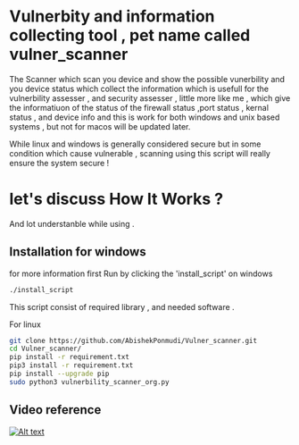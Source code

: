 
# Vulnerbity and information collecting tool , pet name called vulner_scanner

The Scanner which scan you device and show the possible vunerbility and you device status which collect the information which is usefull for the vulnerbility assesser , and security assesser , little more like me , which give the informatiuon of the status of the firewall status ,port status , kernal status , and device info and this is work for both windows and unix based systems , but not for macos will be updated later.
  

While linux and windows is generally considered secure but in some condition which cause vulnerable , scanning using this script will really ensure the system secure !

# let's discuss How It Works ?

And lot understanble while using .


## Installation for windows


for more information first Run by clicking the 'install_script' on windows

```bash
./install_script 
```
This script consist of required library , and needed software .

For linux 

```bash 
git clone https://github.com/AbishekPonmudi/Vulner_scanner.git
cd Vulner_scanner/
pip install -r requirement.txt
pip3 install -r requirement.txt
pip install --upgrade pip
sudo python3 vulnerbility_scanner_org.py

```

## Video reference


[![Alt text](https://img.youtube.com/vi/x5J5b6u99pM/0.jpg)](https://www.youtube.com/watch?v=x5J5b6u99pM)


